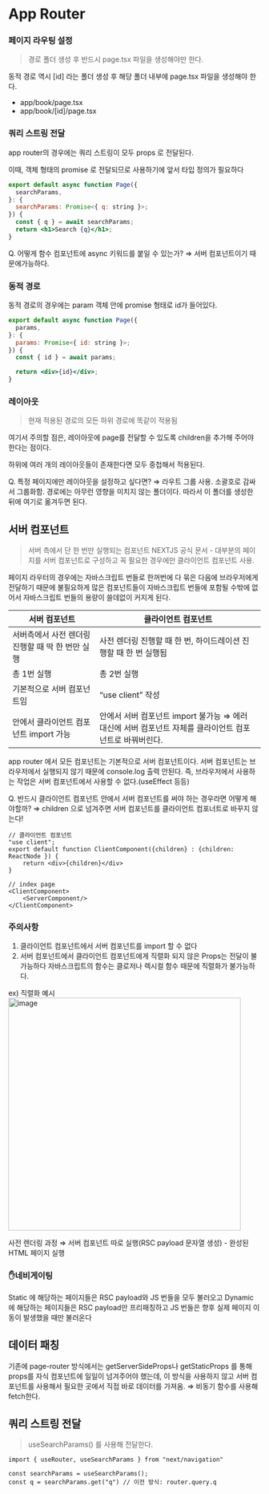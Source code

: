 # App Router

### 페이지 라우팅 설정

> 경로 폴더 생성 후 반드시 page.tsx 파일을 생성해야만 한다.
> 

동적 경로 역시 [id] 라는 폴더 생성 후 해당 폴더 내부에 page.tsx 파일을 생성해야 한다.

- app/book/page.tsx
- app/book/[id]/page.tsx

### 쿼리 스트링 전달

app router의 경우에는 쿼리 스트링이 모두 props 로 전달된다.

이때, 객체 형태의 promise 로 전달되므로 사용하기에 앞서 타입 정의가 필요하다

```jsx
export default async function Page({
  searchParams,
}: {
  searchParams: Promise<{ q: string }>;
}) {
  const { q } = await searchParams;
  return <h1>Search {q}</h1>;
}
```

Q. 어떻게 함수 컴포넌트에 async 키워드를 붙일 수 있는가?
⇒ 서버 컴포넌트이기 때문에가능하다.

### 동적 경로

동적 경로의 경우에는 param 객체 안에 promise 형태로 id가 들어있다.

```jsx
export default async function Page({
  params,
}: {
  params: Promise<{ id: string }>;
}) {
  const { id } = await params;

  return <div>{id}</div>;
}
```

### 레이아웃

> 현재 적용된 경로의 모든 하위 경로에 똑같이 적용됨
> 

여기서 주의할 점은, 레이아웃에 page를 전달할 수 있도록 children을 추가해 주어야 한다는 점이다.

하위에 여러 개의 레이아웃들이 존재한다면 모두 중첩해서 적용된다.

Q. 특정 페이지에만 레이아웃을 설정하고 싶다면? 
⇒ 라우트 그룹 사용. 소괄호로 감싸서 그룹화함. 경로에는 아무런 영향을 미치지 않는 폴더이다. 따라서 이 폴더를 생성한 뒤에 여기로 옮겨두면 된다.

## 서버 컴포넌트

> 서버 측에서 단 한 번만 실행되는 컴포넌트
NEXTJS 공식 문서 - 대부분의 페이지를 서버 컴포넌트로 구성하고 꼭 필요한 경우에만 클라이언트 컴포넌트 사용.
> 

페이지 라우터의 경우에는 자바스크립트 번들로 한꺼번에 다 묶은 다음에 브라우저에게 전달하기 때문에 불필요하게 많은 컴포넌트들이 자바스크립트 번들에 포함될 수밖에 없어서 자바스크립트 번들의 용량이 쓸데없이 커지게 된다.

| 서버 컴포넌트 | 클라이언트 컴포넌트 |
| --- | --- |
| 서버측에서 사전 렌더링 진행할 때 딱 한 번만 실행 | 사전 렌더링 진행할 때 한 번, 하이드레이션 진행할 때 한 번 실행됨 |
| 총 1번 실행 | 총 2번 실행 |
| 기본적으로 서버 컴포넌트임 | “use client” 작성 |
| 안에서 클라이언트 컴포넌트 import 가능 | 안에서 서버 컴포넌트 import 불가능 ⇒ 에러 대신에 서버 컴포넌트 자체를 클라이언트 컴포넌트로 바꿔버린다. |

app router 에서 모든 컴포넌트는 기본적으로 서버 컴포넌트이다.
서버 컴포넌트는 브라우저에서 실행되지 않기 때문에 console.log 출력 안된다.
즉, 브라우저에서 사용하는 작업은 서버 컴포넌트에서 사용할 수 없다.(useEffect 등등)

Q. 반드시 클라이언트 컴포넌트 안에서 서버 컴포넌트를 써야 하는 경우라면 어떻게 해야할까?
⇒ children 으로 넘겨주면 서버 컴포넌트를 클라이언트 컴포너트로 바꾸지 않는다!

```tsx
// 클라이언트 컴포넌트
"use client";
export default function ClientComponent({children} : {children: ReactNode }) {
	return <div>{children}</div>
}

// index page
<ClientComponent>
	<ServerComponent/>
</ClientComponent>
```

### 주의사항

1. 클라이언트 컴포넌트에서 서버 컴포넌트를 import 할 수 없다
2. 서버 컴포넌트에서 클라이언트 컴포넌트에게 직렬화 되지 않은 Props는 전달이 불가능하다
자바스크립트의 함수는 클로저나 렉시컬 함수 때문에 직렬화가 불가능하다.

ex) 직렬화 예시
<img width="464" alt="image" src="https://github.com/user-attachments/assets/c8a35f5e-5e3b-4002-9386-f2c389ebd588" />


사전 렌더링 과정
⇒ 서버 컴포넌트 따로 실행(RSC payload 문자열 생성) - 완성된 HTML 페이지 실행

### ✋네비게이팅

Static 에 해당하는 페이지들은 RSC payload와 JS 번들을 모두 불러오고
Dynamic 에 해당하는 페이지들은 RSC payload만 프리패칭하고 JS 번들은 향후 실제 페이지 이동이 발생했을 때만 불러온다

## 데이터 패칭

기존에 page-router 방식에서는 getServerSideProps나 getStaticProps 를 통해 props를 자식 컴포넌트에 일일이 넘겨주어야 했는데, 이 방식을 사용하지 않고 서버 컴포넌트를 사용해서 필요한 곳에서 직접 바로 데이터를 가져옴.
⇒ 비동기 함수를 사용해 fetch한다.

## 쿼리 스트링 전달

> useSearchParams() 를 사용해 전달한다.
> 

```tsx
import { useRouter, useSearchParams } from "next/navigation"

const searchParams = useSearchParams();
const q = searchParams.get("q") // 이전 방식: router.query.q
```

